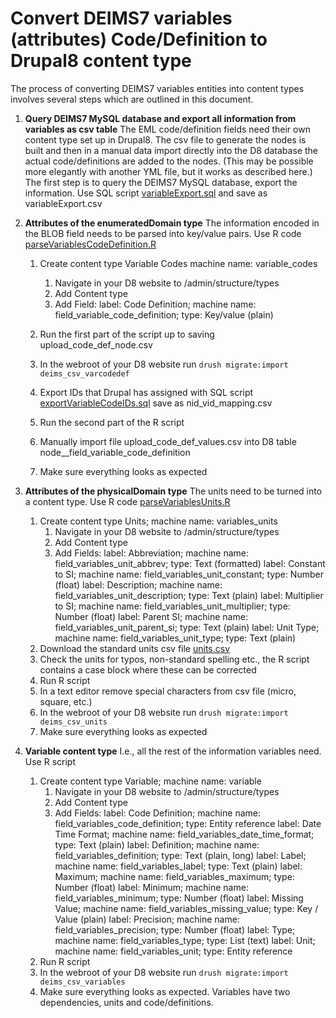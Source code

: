 # Convert DEIMS7 variables (attributes) Code/Definition to Drupal8 content type

The process of converting DEIMS7 variables entities into content types involves several steps which are outlined in this document.  

1. __Query DEIMS7 MySQL database and export all information from variables as csv table__ The EML code/definition fields need their own content type set up in Drupal8.  The csv file to generate the nodes is built and then in a manual data import directly into the D8 database the actual code/definitions are added to the nodes. (This may be possible more elegantly with another YML file, but it works as described here.) The first step is to query the DEIMS7 MySQL database, export the information. Use SQL script   [variableExport.sql](https://github.com/lter/Deims7-8-Migration/blob/master/SQLexport_queries/variableExport.sql) and save as variableExport.csv

1. __Attributes of the enumeratedDomain type__ The information encoded in the BLOB field needs to be parsed into key/value pairs. Use R code [parseVariablesCodeDefinition.R](https://github.com/lter/Deims7-8-Migration/blob/master/R%20scripts/parseVariablesCodeDefinition.R)
    1. Create content type Variable Codes machine name: variable_codes
    	1. Navigate in your D8 website to /admin/structure/types
    	1. Add Content type
    	1. Add Field: 
    		label: Code Definition; machine name: field_variable_code_definition; type: Key/value (plain)
    	
    1. Run the first part of the script up to saving upload_code_def_node.csv
    1. In the webroot of your D8 website run `drush migrate:import deims_csv_varcodedef`
    1. Export IDs that Drupal has assigned with SQL script [exportVariableCodeIDs.sql](https://github.com/lter/Deims7-8-Migration/blob/master/SQLexport_queries/exportVariableCodeIDs.sql) save as nid_vid_mapping.csv
    1. Run the second part of the R script
    1. Manually import file upload_code_def_values.csv into D8 table node__field_variable_code_definition
    1. Make sure everything looks as expected
    
1. __Attributes of the physicalDomain type__ The units need to be turned into a content type. Use R code [parseVariablesUnits.R](https://github.com/lter/Deims7-8-Migration/blob/master/R%20scripts/parseVariablesUnits.R)
	1. Create content type Units; machine name: variables_units
    	1. Navigate in your D8 website to /admin/structure/types
    	1. Add Content type
    	1. Add Fields: 
    		label: Abbreviation; machine name: field_variables_unit_abbrev; type: Text (formatted)
    		label: Constant to SI; machine name: field_variables_unit_constant; type: Number (float)
    		label: Description; machine name: field_variables_unit_description; type: Text (plain)
    		label: Multiplier to SI; machine name: field_variables_unit_multiplier; type: Number (float)
    		label: Parent SI; machine name: field_variables_unit_parent_si; type: Text (plain)
    		label: Unit Type; machine name: field_variables_unit_type; type: Text (plain)
    1. Download the standard units csv file [units.csv](https://github.com/lter/Deims7-8-Migration/blob/master/data/units.csv)
    1. Check the units for typos, non-standard spelling etc., the R script contains a case block where these can be corrected
    1. Run R script 
    1. In a text editor remove special characters from csv file (micro, square, etc.)
    1. In the webroot of your D8 website run `drush migrate:import deims_csv_units`
    1. Make sure everything looks as expected
    
1. __Variable content type__ I.e., all the rest of the information variables need. Use R script []()
	1. Create content type Variable; machine name: variable 
    	1. Navigate in your D8 website to /admin/structure/types
    	1. Add Content type
    	1. Add Fields: 
    		label: Code Definition; machine name: 	field_variables_code_definition; type: 	Entity reference
    		label: Date Time Format; machine name: 	field_variables_date_time_format; type: 	Text (plain)
    		label: Definition; machine name: 	field_variables_definition; type: 	Text (plain, long)
    		label: Label; machine name: 	field_variables_label; type: 	Text (plain)
    		label: Maximum; machine name: 	field_variables_maximum; type: 	Number (float)
    		label: Minimum; machine name: 	field_variables_minimum; type: 	Number (float)
    		label: Missing Value; machine name: 	field_variables_missing_value; type: 	Key / Value (plain)
    		label: Precision; machine name: 	field_variables_precision; type: 	Number (float)
    		label: Type; machine name: 	field_variables_type; type: 	List (text)
    		label: Unit; machine name: 	field_variables_unit; type: 	Entity reference
    1. Run R script
    1. In the webroot of your D8 website run `drush migrate:import deims_csv_variables`
    1. Make sure everything looks as expected. Variables have two dependencies, units and code/definitions.